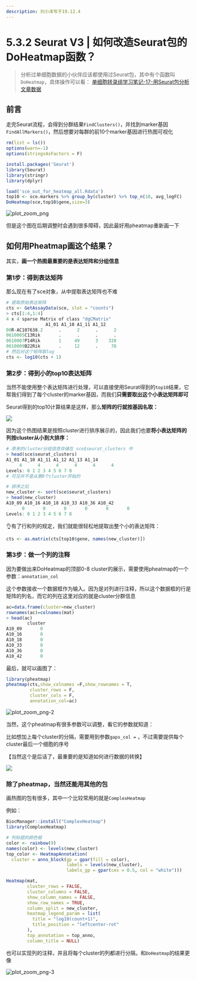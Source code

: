 ```yaml
---
description: 刘小泽写于19.12.4
---
```


# 5.3.2 Seurat V3 | 如何改造Seurat包的DoHeatmap函数？

> 分析过单细胞数据的小伙伴应该都使用过Seurat包，其中有个函数叫`DoHeatmap`，具体操作可以看： [单细胞转录组学习笔记-17-用Seurat包分析文章数据](https://www.jianshu.com/p/f6f54ce92e24)

## 前言

走完Seurat流程，会得到分群结果`FindClusters()`，并找到marker基因`FindAllMarkers()`，然后想要对每群的前10个marker基因进行热图可视化

```r
rm(list = ls()) 
options(warn=-1) 
options(stringsAsFactors = F)

install.packages('Seurat')
library(Seurat)
library(stringr)   
library(dplyr)  

load('sce_out_for_heatmap_all.Rdata')
top10 <- sce.markers %>% group_by(cluster) %>% top_n(10, avg_logFC)
DoHeatmap(sce,top10$gene,size=3)
```

![plot_zoom_png](https://jieandze1314-1255603621.cos.ap-guangzhou.myqcloud.com/blog/2019-12-04-071009.png)

但是这个图在后期调整时会遇到很多障碍，因此最好用pheatmap重新画一下

## 如何用Pheatmap画这个结果？

其实，**画一个热图最重要的是表达矩阵和分组信息**

### **第1步：得到表达矩阵**

那么现在有了sce对象，从中提取表达矩阵也不难

```r
# 提取原始表达矩阵
cts <- GetAssayData(sce, slot = "counts")
> cts[1:4,1:4]
4 x 4 sparse Matrix of class "dgCMatrix"
               A1_01 A1_10 A1_11 A1_12
00R-AC107638.2      .      2      .      2
0610005C13Rik       .      .      .      .
0610007P14Rik       1     49      3    328
0610009B22Rik       .     12      .     78
# 然后对这个矩阵取log
cts <- log10(cts + 1)
```

### **第2步：得到小的top10表达矩阵**

当然不能使用整个表达矩阵进行处理，可以直接使用Seurat得到的`top10`结果，它帮我们得到了每个cluster的marker基因，而我们**只需要取出这个小表达矩阵即可**

Seurat得到的top10计算结果是这样，那么**矩阵的行就按基因名取：**

![](https://jieandze1314-1255603621.cos.ap-guangzhou.myqcloud.com/blog/2019-12-04-072247.png)

因为这个热图结果是按照cluster进行排序展示的，因此我们也要**将小表达矩阵的列按cluster从小到大排序：**

```r
# 原来的cluster分组信息存储在 sce$seurat_clusters 中
> head(sce$seurat_clusters)
A1_01 A1_10 A1_11 A1_12 A1_13 A1_14 
     4      4      4      4      4      4 
Levels: 0 1 2 3 4 5 6 7 8
# 可见并不是从第0个cluster开始的

# 排序之后
new_cluster <- sort(sce$seurat_clusters)
> head(new_cluster)
A10_09 A10_16 A10_18 A10_33 A10_36 A10_42 
      0       0       0       0       0       0 
Levels: 0 1 2 3 4 5 6 7 8
```

👌有了行和列的规定，我们就能很轻松地提取出整个小的表达矩阵：

```r
cts <- as.matrix(cts[top10$gene, names(new_cluster)])
```

### **第3步：做一个列的注释**

因为要做出来DoHeatmap的顶部0-8 cluster的展示，需要使用pheatmap的一个参数：`annotation_col`

这个参数接收一个数据框作为输入。因为是对列进行注释，所以这个数据框的行是矩阵的列名，而它的列在这里对应的就是cluster分群信息

```r
ac=data.frame(cluster=new_cluster)
rownames(ac)=colnames(mat)
> head(ac)
        cluster
A10_09       0
A10_16       0
A10_18       0
A10_33       0
A10_36       0
A10_42       0
```

最后，就可以画图了：

```r
library(pheatmap)
pheatmap(cts,show_colnames =F,show_rownames = T,
         cluster_rows = F,
         cluster_cols = F,
         annotation_col=ac)
```

![plot_zoom_png-2](https://jieandze1314-1255603621.cos.ap-guangzhou.myqcloud.com/blog/2019-12-04-073859.png)

当然，这个pheatmap有很多参数可以调整，看它的参数就知道：

比如想加上每个cluster的分隔，需要用到参数`gaps_col =` ，不过需要提供每个cluster最后一个细胞的序号

【当然这个是后话了，最重要的是知道如何进行数据的转换】

![](https://jieandze1314-1255603621.cos.ap-guangzhou.myqcloud.com/blog/2019-12-04-073958.png)

### 除了pheatmap，当然还能用其他的包

画热图的包有很多，其中一个比较常用的就是`ComplexHeatmap`

例如：

```r
BiocManager::install("ComplexHeatmap")
library(ComplexHeatmap)

# 列标题的颜色框
color <- rainbow(9)
names(color) <- levels(new_cluster)
top_color <- HeatmapAnnotation(
  cluster = anno_block(gp = gpar(fill = color), 
                       labels = levels(new_cluster), 
                       labels_gp = gpar(cex = 0.5, col = "white"))) 

Heatmap(mat,
        cluster_rows = FALSE,
        cluster_columns = FALSE,
        show_column_names = FALSE,
        show_row_names = TRUE,
        column_split = new_cluster,
        heatmap_legend_param = list(
          title = "log10(count+1)",
          title_position = "leftcenter-rot"
        ),
        top_annotation = top_anno,
        column_title = NULL)
```

也可以实现列的注释，并且将每个cluster的列都进行分隔，和`DoHeatmap`的结果更像

![plot_zoom_png-3](https://jieandze1314-1255603621.cos.ap-guangzhou.myqcloud.com/blog/2019-12-04-075333.png)
